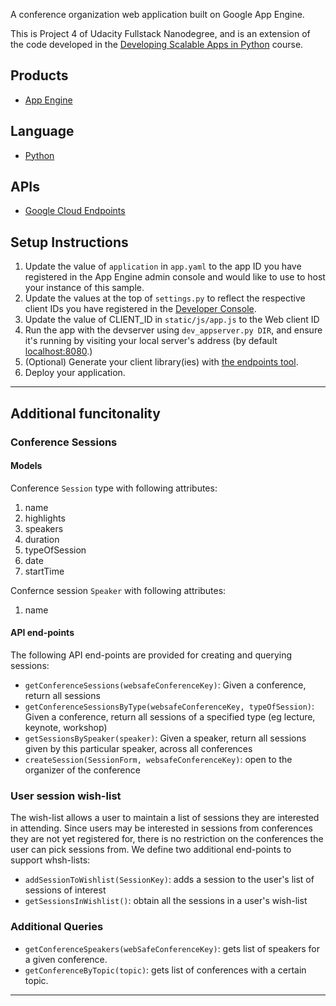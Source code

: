 A conference organization web application built on Google App Engine. 

This is Project 4 of Udacity Fullstack Nanodegree, and is an extension of 
the code developed in the [Developing Scalable Apps in Python][7] course.

## Products
- [App Engine][1]

## Language
- [Python][2]

## APIs
- [Google Cloud Endpoints][3]

## Setup Instructions
1. Update the value of `application` in `app.yaml` to the app ID you
   have registered in the App Engine admin console and would like to use to host
   your instance of this sample.
1. Update the values at the top of `settings.py` to
   reflect the respective client IDs you have registered in the
   [Developer Console][4].
1. Update the value of CLIENT_ID in `static/js/app.js` to the Web client ID
1. Run the app with the devserver using `dev_appserver.py DIR`, and ensure it's running by visiting your local server's address (by default [localhost:8080][5].)
1. (Optional) Generate your client library(ies) with [the endpoints tool][6].
1. Deploy your application.

---
## Additional funcitonality

### Conference Sessions

#### Models

Conference `Session` type with following attributes:
1. name 
1. highlights
1. speakers
1. duration
1. typeOfSession
1. date
1. startTime

Confernce session `Speaker` with following attributes:
1. name

#### API end-points

The following API end-points are provided for creating and querying sessions:

* `getConferenceSessions(websafeConferenceKey)`: Given a conference, return all sessions
* `getConferenceSessionsByType(websafeConferenceKey, typeOfSession)`: Given a conference, return all sessions of a specified type (eg lecture, keynote, workshop)
* `getSessionsBySpeaker(speaker)`: Given a speaker, return all sessions given by this particular speaker, across all conferences
* `createSession(SessionForm, websafeConferenceKey)`: open to the organizer of the conference

### User session wish-list

The wish-list allows a user to maintain a list of sessions they are interested in
attending. Since users may be interested in sessions from conferences they are not
yet registered for, there is no restriction on the conferences the user can pick
sessions from. We define two additional end-points to support whsh-lists:

* `addSessionToWishlist(SessionKey)`: adds a session to the user's list of sessions of interest
* `getSessionsInWishlist()`: obtain all the sessions in a user's wish-list

### Additional Queries

* `getConferenceSpeakers(webSafeConferenceKey)`: gets list of speakers for a given conference.
* `getConferenceByTopic(topic)`: gets list of conferences with a certain topic.

---
[1]: https://developers.google.com/appengine
[2]: http://python.org
[3]: https://developers.google.com/appengine/docs/python/endpoints/
[4]: https://console.developers.google.com/
[5]: https://localhost:8080/
[6]: https://developers.google.com/appengine/docs/python/endpoints/endpoints_tool
[7]: https://www.udacity.com/course/viewer#!/c-ud858-nd
